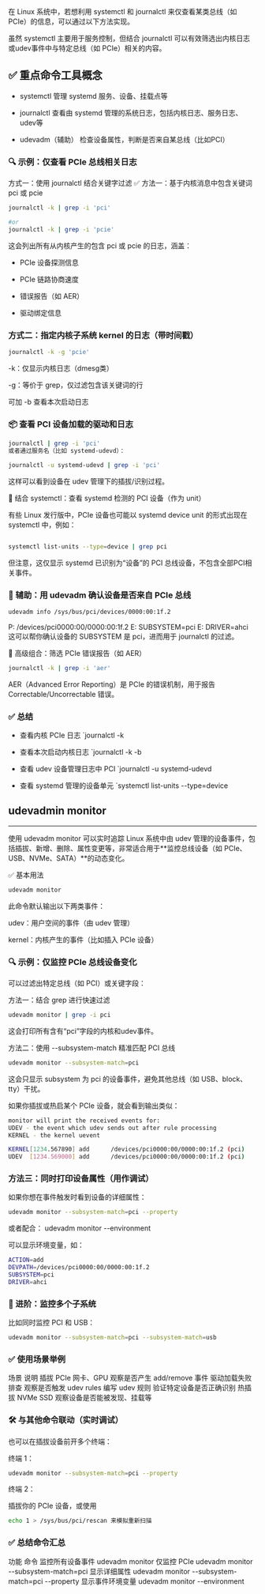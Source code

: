 在 Linux 系统中，若想利用 systemctl 和 journalctl 来仅查看某类总线（如 PCIe）的信息，可以通过以下方法实现。

虽然 systemctl 主要用于服务控制，但结合 journalctl 可以有效筛选出内核日志或udev事件中与特定总线（如 PCIe）相关的内容。

## ✅ 重点命令工具概念


- systemctl	管理 systemd 服务、设备、挂载点等

- journalctl	查看由 systemd 管理的系统日志，包括内核日志、服务日志、udev等

- udevadm（辅助）	检查设备属性，判断是否来自某总线（比如PCI）


### 🔍 示例：仅查看 PCIe 总线相关日志

方式一：使用 journalctl 结合关键字过滤
✅ 方法一：基于内核消息中包含关键词 pci 或 pcie

```bash
journalctl -k | grep -i 'pci'

#or
journalctl -k | grep -i 'pcie'
```

这会列出所有从内核产生的包含 pci 或 pcie 的日志，涵盖：

- PCIe 设备探测信息

- PCIe 链路协商速度

- 错误报告（如 AER）

- 驱动绑定信息

### 方式二：指定内核子系统 kernel 的日志（带时间戳）

```bash
journalctl -k -g 'pcie'
```

-k：仅显示内核日志（dmesg类）

-g：等价于 grep，仅过滤包含该关键词的行

可加 -b 查看本次启动日志

### 📦 查看 PCI 设备加载的驱动和日志


```bash
journalctl | grep -i 'pci'
或者通过服务名（比如 systemd-udevd）：

journalctl -u systemd-udevd | grep -i 'pci'
```
这样可以看到设备在 udev 管理下的插拔/识别过程。

🧩 结合 systemctl：查看 systemd 检测的 PCI 设备（作为 unit）

有些 Linux 发行版中，PCIe 设备也可能以 systemd device unit 的形式出现在 systemctl 中，例如：

```bash

systemctl list-units --type=device | grep pci
```

但注意，这仅显示 systemd 已识别为“设备”的 PCI 总线设备，不包含全部PCI相关事件。

### 🔬 辅助：用 udevadm 确认设备是否来自 PCIe 总线

```bash
udevadm info /sys/bus/pci/devices/0000:00:1f.2
```


P: /devices/pci0000:00/0000:00:1f.2
E: SUBSYSTEM=pci
E: DRIVER=ahci
这可以帮你确认设备的 SUBSYSTEM 是 pci，进而用于 journalctl 的过滤。

🧠 高级组合：筛选 PCIe 错误报告（如 AER）

```bash
journalctl -k | grep -i 'aer'
```
AER（Advanced Error Reporting）是 PCIe 的错误机制，用于报告 Correctable/Uncorrectable 错误。

### ✅ 总结


- 查看内核 PCIe 日志	`journalctl -k
  
- 查看本次启动内核日志	`journalctl -k -b

- 查看 udev 设备管理日志中 PCI	`journalctl -u systemd-udevd

- 查看 systemd 管理的设备单元	`systemctl list-units --type=device


## udevadmin monitor
---

使用 udevadm monitor 可以实时追踪 Linux 系统中由 udev 管理的设备事件，包括插拔、新增、删除、属性变更等，非常适合用于**监控总线设备（如 PCIe、USB、NVMe、SATA）**的动态变化。

✅ 基本用法

```bash
udevadm monitor
```
此命令默认输出以下两类事件：

udev：用户空间的事件（由 udev 管理）

kernel：内核产生的事件（比如插入 PCIe 设备）

### 🔍 示例：仅监控 PCIe 总线设备变化

可以过滤出特定总线（如 PCI）或关键字段：

方法一：结合 grep 进行快速过滤

``` bash
udevadm monitor | grep -i pci
```
这会打印所有含有“pci”字段的内核和udev事件。

方法二：使用 --subsystem-match 精准匹配 PCI 总线

```bash
udevadm monitor --subsystem-match=pci
```
这会只显示 subsystem 为 pci 的设备事件，避免其他总线（如 USB、block、tty）干扰。

如果你插拔或热启某个 PCIe 设备，就会看到输出类似：

```bash
monitor will print the received events for:
UDEV - the event which udev sends out after rule processing
KERNEL - the kernel uevent

KERNEL[1234.567890] add      /devices/pci0000:00/0000:00:1f.2 (pci)
UDEV  [1234.569000] add      /devices/pci0000:00/0000:00:1f.2 (pci)
```


### 方法三：同时打印设备属性（用作调试）

如果你想在事件触发时看到设备的详细属性：

```bash
udevadm monitor --subsystem-match=pci --property
```
或者配合：
udevadm monitor --environment

可以显示环境变量，如：
```bash
ACTION=add
DEVPATH=/devices/pci0000:00/0000:00:1f.2
SUBSYSTEM=pci
DRIVER=ahci
```


### 🧪 进阶：监控多个子系统

比如同时监控 PCI 和 USB：

```bash
udevadm monitor --subsystem-match=pci --subsystem-match=usb
```

### ✅ 使用场景举例


场景	               说明
插拔 PCIe 网卡、GPU	 观察是否产生 add/remove 事件
驱动加载失败排查	     观察是否触发 udev rules
编写 udev 规则	       验证特定设备是否正确识别
热插拔 NVMe SSD	     观察设备是否能被发现、挂载等

### 🛠️ 与其他命令联动（实时调试）

也可以在插拔设备前开多个终端：

终端 1：

```bash
udevadm monitor --subsystem-match=pci --property
```

终端 2：

插拔你的 PCIe 设备，或使用 

```bash
echo 1 > /sys/bus/pci/rescan 来模拟重新扫描
```

### ✅ 总结命令汇总

功能	              命令
监控所有设备事件	    udevadm monitor
仅监控 PCIe	        udevadm monitor --subsystem-match=pci
显示详细属性	        udevadm monitor --subsystem-match=pci --property
显示事件环境变量	     udevadm monitor --environment

